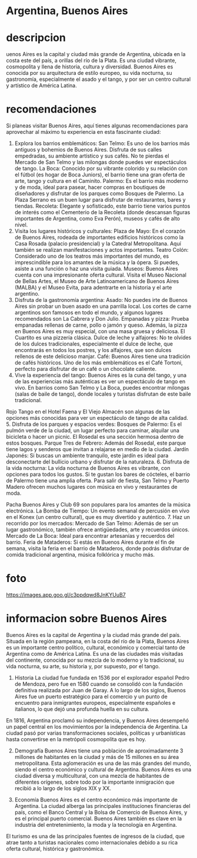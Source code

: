 # Argentina, Buenos Aires

# descripcion
uenos Aires es la capital y ciudad más grande de Argentina, ubicada en la costa este del país, a orillas del río de la Plata. Es una ciudad vibrante, cosmopolita y llena de historia, cultura y diversidad. Buenos Aires es conocida por su arquitectura de estilo europeo, su vida nocturna, su gastronomía, especialmente el asado y el tango, y por ser un centro cultural y artístico de América Latina.

# recomendaciones
Si planeas visitar Buenos Aires, aquí tienes algunas recomendaciones para aprovechar al máximo tu experiencia en esta fascinante ciudad:

1. Explora los barrios emblemáticos:
San Telmo: Es uno de los barrios más antiguos y bohemios de Buenos Aires. Disfruta de sus calles empedradas, su ambiente artístico y sus cafés. No te pierdas el Mercado de San Telmo y las milongas donde puedes ver espectáculos de tango.
La Boca: Conocido por su vibrante colorido y su relación con el fútbol (es hogar de Boca Juniors), el barrio tiene una gran oferta de arte, tango y cultura en el Caminito.
Palermo: Es el barrio más moderno y de moda, ideal para pasear, hacer compras en boutiques de diseñadores y disfrutar de los parques como Bosques de Palermo. La Plaza Serrano es un buen lugar para disfrutar de restaurantes, bares y tiendas.
Recoleta: Elegante y sofisticado, este barrio tiene varios puntos de interés como el Cementerio de la Recoleta (donde descansan figuras importantes de Argentina, como Eva Perón), museos y cafés de alto nivel.
2. Visita los lugares históricos y culturales:
Plaza de Mayo: En el corazón de Buenos Aires, rodeada de importantes edificios históricos como la Casa Rosada (palacio presidencial) y la Catedral Metropolitana. Aquí también se realizan manifestaciones y actos importantes.
Teatro Colón: Considerado uno de los teatros más importantes del mundo, es imprescindible para los amantes de la música y la ópera. Si puedes, asiste a una función o haz una visita guiada.
Museos: Buenos Aires cuenta con una impresionante oferta cultural. Visita el Museo Nacional de Bellas Artes, el Museo de Arte Latinoamericano de Buenos Aires (MALBA) y el Museo Evita, para adentrarte en la historia y el arte argentino.
3. Disfruta de la gastronomía argentina:
Asado: No puedes irte de Buenos Aires sin probar un buen asado en una parrilla local. Los cortes de carne argentinos son famosos en todo el mundo, y algunos lugares recomendados son La Cabrera y Don Julio.
Empanadas y pizza: Prueba empanadas rellenas de carne, pollo o jamón y queso. Además, la pizza en Buenos Aires es muy especial, con una masa gruesa y deliciosa. El Cuartito es una pizzería clásica.
Dulce de leche y alfajores: No te olvides de los dulces tradicionales, especialmente el dulce de leche, que encontrarás en todos los postres, y los alfajores, que son dulces rellenos de este delicioso manjar.
Café: Buenos Aires tiene una tradición de cafés históricos. Uno de los más emblemáticos es el Café Tortoni, perfecto para disfrutar de un café o un chocolate caliente.
4. Vive la experiencia del tango:
Buenos Aires es la cuna del tango, y una de las experiencias más auténticas es ver un espectáculo de tango en vivo. En barrios como San Telmo y La Boca, puedes encontrar milongas (salas de baile de tango), donde locales y turistas disfrutan de este baile tradicional.

Rojo Tango en el Hotel Faena y El Viejo Almacén son algunas de las opciones más conocidas para ver un espectáculo de tango de alta calidad.
5. Disfruta de los parques y espacios verdes:
Bosques de Palermo: Es el pulmón verde de la ciudad, un lugar perfecto para caminar, alquilar una bicicleta o hacer un picnic. El Rosedal es una sección hermosa dentro de estos bosques.
Parque Tres de Febrero: Además del Rosedal, este parque tiene lagos y senderos que invitan a relajarse en medio de la ciudad.
Jardín Japonés: Si buscas un ambiente tranquilo, este jardín es ideal para desconectarte del bullicio urbano y disfrutar de la naturaleza.
6. Disfruta de la vida nocturna:
La vida nocturna de Buenos Aires es vibrante, con opciones para todos los gustos. Si te gustan los bares de cócteles, el barrio de Palermo tiene una amplia oferta. Para salir de fiesta, San Telmo y Puerto Madero ofrecen muchos lugares con música en vivo y restaurantes de moda.

Pacha Buenos Aires y Club 69 son populares para los amantes de la música electrónica.
La Bomba de Tiempo: Un evento semanal de percusión en vivo en el Konex (un centro cultural), que es muy divertido y auténtico.
7. Haz un recorrido por los mercados:
Mercado de San Telmo: Además de ser un lugar gastronómico, también ofrece antigüedades, arte y recuerdos únicos.
Mercado de La Boca: Ideal para encontrar artesanías y recuerdos del barrio.
Feria de Mataderos: Si estás en Buenos Aires durante el fin de semana, visita la feria en el barrio de Mataderos, donde podrás disfrutar de comida tradicional argentina, música folklórica y mucho más.

# foto
https://images.app.goo.gl/c3ppdqwd8JnKYUuB7

# informacion sobre Buenos Aires
Buenos Aires es la capital de Argentina y la ciudad más grande del país. Situada en la región pampeana, en la costa del río de la Plata, Buenos Aires es un importante centro político, cultural, económico y comercial tanto de Argentina como de América Latina. Es una de las ciudades más visitadas del continente, conocida por su mezcla de lo moderno y lo tradicional, su vida nocturna, su arte, su historia y, por supuesto, por el tango.

1. Historia
La ciudad fue fundada en 1536 por el explorador español Pedro de Mendoza, pero fue en 1580 cuando se consolidó con la fundación definitiva realizada por Juan de Garay. A lo largo de los siglos, Buenos Aires fue un puerto estratégico para el comercio y un punto de encuentro para inmigrantes europeos, especialmente españoles e italianos, lo que dejó una profunda huella en su cultura.

En 1816, Argentina proclamó su independencia, y Buenos Aires desempeñó un papel central en los movimientos por la independencia de Argentina. La ciudad pasó por varias transformaciones sociales, políticas y urbanísticas hasta convertirse en la metrópoli cosmopolita que es hoy.

2. Demografía
Buenos Aires tiene una población de aproximadamente 3 millones de habitantes en la ciudad y más de 15 millones en su área metropolitana. Esta aglomeración es una de las más grandes del mundo, siendo el centro económico y cultural de Argentina. Buenos Aires es una ciudad diversa y multicultural, con una mezcla de habitantes de diferentes orígenes, sobre todo por la importante inmigración que recibió a lo largo de los siglos XIX y XX.

3. Economía
Buenos Aires es el centro económico más importante de Argentina. La ciudad alberga las principales instituciones financieras del país, como el Banco Central y la Bolsa de Comercio de Buenos Aires, y es el principal puerto comercial. Buenos Aires también es clave en la industria del entretenimiento, la moda y la tecnología en Argentina.

El turismo es una de las principales fuentes de ingresos de la ciudad, que atrae tanto a turistas nacionales como internacionales debido a su rica oferta cultural, histórica y gastronómica.